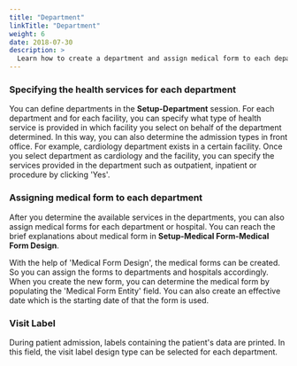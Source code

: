 ```yaml
---
title: "Department"
linkTitle: "Department"
weight: 6
date: 2018-07-30
description: >
  Learn how to create a department and assign medical form to each department
---
```



### Specifying the health services for each department


You can define departments in the **Setup-Department** session. For each department and for each facility, you can specify what type of health service is provided in which facility you select on behalf of the department determined. In this way, you can also determine the admission types in front office.  For example, cardiology department exists in a certain facility. Once you select department as cardiology and the facility, you can specify the services provided in the department such as outpatient, inpatient or procedure by clicking 'Yes'.

### Assigning medical form to each department


After you determine the available services in the departments, you can also assign medical forms for each department or hospital. You can reach the brief explanations about medical form in **Setup-Medical Form-Medical Form Design**.

With the help of 'Medical Form Design', the medical forms can be created. So you can assign the forms to departments and hospitals accordingly. When you create the new form, you can determine the medical form by populating the 'Medical Form Entity' field. You can also create an effective date which is the starting date of that the form is used.

### Visit Label

During patient admission, labels containing the patient's data are printed. In this field, the visit label design type can be selected for each department.


